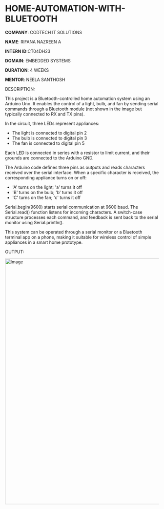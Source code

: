 # HOME-AUTOMATION-WITH-BLUETOOTH

**COMPANY**: CODTECH IT SOLUTIONS

**NAME**: RIFANA NAZREEN A

**INTERN ID**:CT04DH23

**DOMAIN**: EMBEDDED SYSTEMS

**DURATION**: 4 WEEKS

**MENTOR**: NEELA SANTHOSH

DESCRIPTION:

This project is a Bluetooth-controlled home automation system using an Arduino Uno. It enables the control of a light, bulb, and fan by sending serial commands through a Bluetooth module (not shown in the image but typically connected to RX and TX pins).

In the circuit, three LEDs represent appliances:

* The light is connected to digital pin 2
* The bulb is connected to digital pin 3
* The fan is connected to digital pin 5

Each LED is connected in series with a resistor to limit current, and their grounds are connected to the Arduino GND.

The Arduino code defines three pins as outputs and reads characters received over the serial interface. When a specific character is received, the corresponding appliance turns on or off:

* 'A' turns on the light; 'a' turns it off
* 'B' turns on the bulb; 'b' turns it off
* 'C' turns on the fan; 'c' turns it off

Serial.begin(9600) starts serial communication at 9600 baud. The Serial.read() function listens for incoming characters. A switch-case structure processes each command, and feedback is sent back to the serial monitor using Serial.println().

This system can be operated through a serial monitor or a Bluetooth terminal app on a phone, making it suitable for wireless control of simple appliances in a smart home prototype.

OUTPUT:

<img width="1654" height="806" alt="Image" src="https://github.com/user-attachments/assets/2972e804-14a5-4499-aacb-0c9f198c8e97" />
